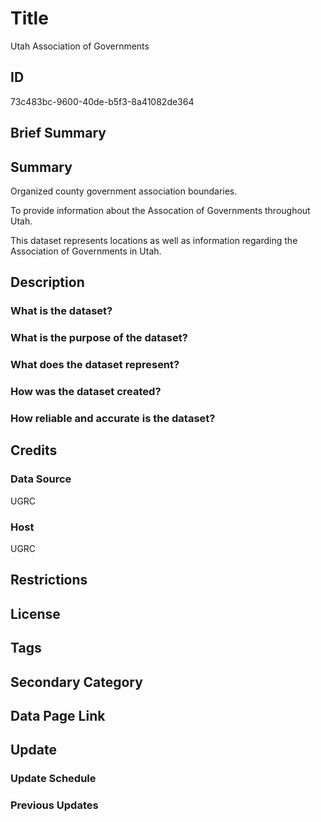 # Title

Utah Association of Governments

## ID

73c483bc-9600-40de-b5f3-8a41082de364

## Brief Summary

## Summary

Organized county government association boundaries.

To provide information about the Assocation of Governments throughout Utah.

This dataset represents locations as well as information regarding the Association of Governments in Utah.

## Description

### What is the dataset?

### What is the purpose of the dataset?

### What does the dataset represent?

### How was the dataset created?

### How reliable and accurate is the dataset?

## Credits

### Data Source

UGRC

### Host

UGRC

## Restrictions

## License

## Tags

## Secondary Category

## Data Page Link

## Update

### Update Schedule

### Previous Updates
